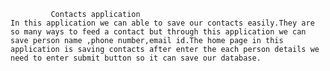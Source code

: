              Contacts application
    In this application we can able to save our contacts easily.They are so many ways to feed a contact but through this application we can save person name ,phone number,email id.The home page in this application is saving contacts after enter the each person details we need to enter submit button so it can save our database.
